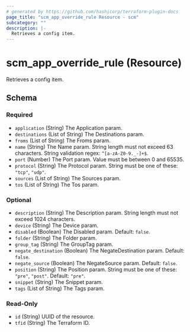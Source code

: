 ```yaml
---
# generated by https://github.com/hashicorp/terraform-plugin-docs
page_title: "scm_app_override_rule Resource - scm"
subcategory: ""
description: |-
  Retrieves a config item.
---
```


# scm_app_override_rule (Resource)

Retrieves a config item.



<!-- schema generated by tfplugindocs -->
## Schema

### Required

- `application` (String) The Application param.
- `destinations` (List of String) The Destinations param.
- `froms` (List of String) The Froms param.
- `name` (String) The Name param. String length must not exceed 63 characters. String validation regex: `^[a-zA-Z0-9._-]+$`.
- `port` (Number) The Port param. Value must be between 0 and 65535.
- `protocol` (String) The Protocol param. String must be one of these: `"tcp"`, `"udp"`.
- `sources` (List of String) The Sources param.
- `tos` (List of String) The Tos param.

### Optional

- `description` (String) The Description param. String length must not exceed 1024 characters.
- `device` (String) The Device param.
- `disabled` (Boolean) The Disabled param. Default: `false`.
- `folder` (String) The Folder param.
- `group_tag` (String) The GroupTag param.
- `negate_destination` (Boolean) The NegateDestination param. Default: `false`.
- `negate_source` (Boolean) The NegateSource param. Default: `false`.
- `position` (String) The Position param. String must be one of these: `"pre"`, `"post"`. Default: `"pre"`.
- `snippet` (String) The Snippet param.
- `tags` (List of String) The Tags param.

### Read-Only

- `id` (String) UUID of the resource.
- `tfid` (String) The Terraform ID.

